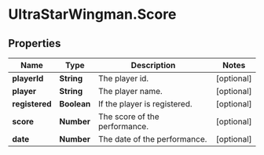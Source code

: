 # UltraStarWingman.Score

## Properties

Name | Type | Description | Notes
------------ | ------------- | ------------- | -------------
**playerId** | **String** | The player id. | [optional] 
**player** | **String** | The player name. | [optional] 
**registered** | **Boolean** | If the player is registered. | [optional] 
**score** | **Number** | The score of the performance. | [optional] 
**date** | **Number** | The date of the performance. | [optional] 


